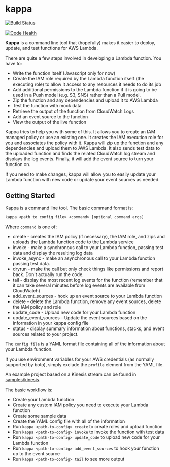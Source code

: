 kappa
=====

[![Build Status](https://travis-ci.org/garnaat/kappa.svg?branch=develop)](https://travis-ci.org/garnaat/kappa)

[![Code Health](https://landscape.io/github/garnaat/kappa/develop/landscape.svg)](https://landscape.io/github/garnaat/kappa/develop)

**Kappa** is a command line tool that (hopefully) makes it easier to
deploy, update, and test functions for AWS Lambda.

There are quite a few steps involved in developing a Lambda function.
You have to:

* Write the function itself (Javascript only for now)
* Create the IAM role required by the Lambda function itself (the executing
role) to allow it access to any resources it needs to do its job
* Add additional permissions to the Lambda function if it is going to be used
in a Push model (e.g. S3, SNS) rather than a Pull model.
* Zip the function and any dependencies and upload it to AWS Lambda
* Test the function with mock data
* Retrieve the output of the function from CloudWatch Logs
* Add an event source to the function
* View the output of the live function

Kappa tries to help you with some of this.  It allows you to create an IAM
managed policy or use an existing one.  It creates the IAM execution role for
you and associates the policy with it.  Kappa will zip up the function and
any dependencies and upload them to AWS Lambda.  It also sends test data
to the uploaded function and finds the related CloudWatch log stream and
displays the log events.  Finally, it will add the event source to turn
your function on.

If you need to make changes, kappa will allow you to easily update your Lambda
function with new code or update your event sources as needed.

Getting Started
---------------

Kappa is a command line tool.  The basic command format is:

    kappa <path to config file> <command> [optional command args]

Where ``command`` is one of:

* create - creates the IAM policy (if necessary), the IAM role, and zips and
  uploads the Lambda function code to the Lambda service
* invoke - make a synchronous call to your Lambda function, passing test data
  and display the resulting log data
* invoke_async - make an asynchronous call to your Lambda function passing test
  data.
* dryrun - make the call but only check things like permissions and report
  back.  Don't actually run the code.
* tail - display the most recent log events for the function (remember that it
  can take several minutes before log events are available from CloudWatch)
* add_event_sources - hook up an event source to your Lambda function
* delete - delete the Lambda function, remove any event sources, delete the IAM
  policy and role
* update_code - Upload new code for your Lambda function
* update_event_sources - Update the event sources based on the information in
  your kappa config file
* status - display summary information about functions, stacks, and event
  sources related to your project.

The ``config file`` is a YAML format file containing all of the information
about your Lambda function.

If you use environment variables for your AWS credentials (as normally supported by boto),
simply exclude the ``profile`` element from the YAML file.

An example project based on a Kinesis stream can be found in
[samples/kinesis](https://github.com/garnaat/kappa/tree/develop/samples/kinesis).

The basic workflow is:

* Create your Lambda function
* Create any custom IAM policy you need to execute your Lambda function
* Create some sample data
* Create the YAML config file with all of the information
* Run ``kappa <path-to-config> create`` to create roles and upload function
* Run ``kappa <path-to-config> invoke`` to invoke the function with test data
* Run ``kappa <path-to-config> update_code`` to upload new code for your Lambda
  function
* Run ``kappa <path-to-config> add_event_sources`` to hook your function up to the event source
* Run ``kappa <path-to-config> tail`` to see more output
